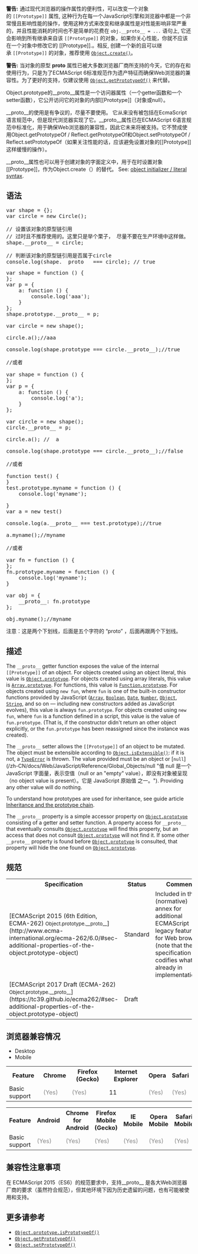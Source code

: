 <div class="warning">

**警告:** 通过现代浏览器的操作属性的便利性，可以改变一个对象的 `[[Prototype]]` 属性, 这种行为在每一个JavaScript引擎和浏览器中都是一个非常慢且影响性能的操作，使用这种方式来改变和继承属性是对性能影响非常严重的，并且性能消耗的时间也不是简单的花费在 `obj.__proto__ = ...` 语句上, 它还会影响到所有继承来自该 `[[Prototype]]` 的对象，如果你关心性能，你就不应该在一个对象中修改它的 [[Prototype]].。相反, 创建一个新的且可以继承 `[[Prototype]]` 的对象，推荐使用 [`Object.create()`](/zh-CN/docs/Web/JavaScript/Reference/Global_Objects/Object/create "Object.create() 方法创建一个拥有指定原型和若干个指定属性的对象。")。

</div>

<div class="warning">

**警告:** 当对象的原型 __proto__ 属性已被大多数浏览器厂商所支持的今天，它的存在和使用行为，只是为了ECMAScript 6标准规范作为遗产特征而确保Web浏览器的兼容性。为了更好的支持，仅建议使用 [`Object.getPrototypeOf()`](/zh-CN/docs/Web/JavaScript/Reference/Global_Objects/Object/getPrototypeOf "Object.getPrototypeOf() 方法返回指定对象的原型（也就是该对象内部属性[[Prototype]]的值）。") 来代替。

</div>

Object.prototype的__proto__属性是一个访问器属性（一个getter函数和一个setter函数），它公开访问它的对象的内部[[Prototype]]（对象或null）。

__proto__的使用是有争议的，尽量不要使用。 它从来没有被包括在EcmaScript语言规范中，但是现代浏览器实现了它。__proto__属性已在ECMAScript 6语言规范中标准化，用于确保Web浏览器的兼容性，因此它未来将被支持。它不赞成使用Object.getPrototypeOf / Reflect.getPrototypeOf和Object.setPrototypeOf / Reflect.setPrototypeOf（如果关注性能的话，应该避免设置对象的[[Prototype]]这样缓慢的操作）。

__proto__属性也可以用于创建对象的字面定义中，用于在时设置对象[[Prototype]]，作为Object.create（）的替代。 See: [object initializer / literal syntax](/en-US/docs/Web/JavaScript/Reference/Operators/Object_initializer).

## 语法

<pre class="brush: js">var shape = {};
var circle = new Circle();

// 设置该对象的原型链引用
// 过时且不推荐使用的。这里只是举个栗子， 尽量不要在生产环境中这样做。
shape.__proto__ = circle;

// 判断该对象的原型链引用是否属于circle
console.log(shape.__proto__ === circle); // true
</pre>

<pre class="brush: js">var shape = function () {
};
var p = {
    a: function () {
        console.log('aaa');
    }
};
shape.prototype.__proto__ = p;

var circle = new shape();

circle.a();//aaa

console.log(shape.prototype === circle.__proto__);//true

//或者

var shape = function () {
};
var p = {
    a: function () {
        console.log('a');
    }
};

var circle = new shape();
circle.__proto__ = p;

circle.a(); //  a

console.log(shape.prototype === circle.__proto__);//false

//或者

function test() {
}
test.prototype.myname = function () {
    console.log('myname');

}
var a = new test()

console.log(a.__proto__ === test.prototype);//true

a.myname();//myname

//或者

var fn = function () {
};
fn.prototype.myname = function () {
    console.log('myname');
}

var obj = {
    __proto__: fn.prototype
};

obj.myname();//myname
</pre>

注意：这是两个下划线，后面是五个字符的 “proto” ，后面再跟两个下划线。

## 描述

The `__proto__` getter function exposes the value of the internal `[[Prototype]]` of an object. For objects created using an object literal, this value is [`Object.prototype`](/zh-CN/docs/Web/JavaScript/Reference/Global_Objects/Object/prototype "Object.prototype 属性表示对象 Object 的原型对象。"). For objects created using array literals, this value is [`Array.prototype`](/zh-CN/docs/Web/JavaScript/Reference/Global_Objects/Array/prototype "所有的数组实例都继承于 Array.prototype。"). For functions, this value is [`Function.prototype`](/zh-CN/docs/Web/JavaScript/Reference/Global_Objects/Function/prototype "Function.prototype 属性存储了 Function 的原型对象。"). For objects created using `new fun`, where `fun` is one of the built-in constructor functions provided by JavaScript ([`Array`](/zh-CN/docs/Web/JavaScript/Reference/Array "此页面仍未被本地化, 期待您的翻译!"), [`Boolean`](/zh-CN/docs/Web/JavaScript/Reference/Boolean "此页面仍未被本地化, 期待您的翻译!"), [`Date`](/zh-CN/docs/Web/JavaScript/Reference/Date "此页面仍未被本地化, 期待您的翻译!"), [`Number`](/zh-CN/docs/Web/JavaScript/Reference/Global_Objects/Number "JavaScript 的 Number 对象是经过封装的能让你处理数字值的对象。Number 对象由 Number() 构造器创建。"), [`Object`](/zh-CN/docs/Web/JavaScript/Reference/Global_Objects/Object "Object 构造函数创建一个对象包装（object wrapper）。"), [`String`](/zh-CN/docs/Web/JavaScript/Reference/String "此页面仍未被本地化, 期待您的翻译!"), and so on — including new constructors added as JavaScript evolves), this value is always `fun.prototype`. For objects created using `new fun`, where `fun` is a function defined in a script, this value is the value of `fun.prototype`. (That is, if the constructor didn't return an other object explicitly, or the `fun.prototype` has been reassigned since the instance was created).

The `__proto__` setter allows the `[[Prototype]]` of an object to be mutated. The object must be extensible according to [`Object.isExtensible()`](/zh-CN/docs/Web/JavaScript/Reference/Global_Objects/Object/isExtensible "Object.isExtensible() 方法判断一个对象是否是可扩展的（是否可以在它上面添加新的属性）。"): if it is not, a [`TypeError`](/zh-CN/docs/Web/JavaScript/Reference/Global_Objects/TypeError "TypeError（类型错误） 对象用来表示值的类型非预期类型时发生的错误。") is thrown. The value provided must be an object or [`null`](/zh-CN/docs/Web/JavaScript/Reference/Global_Objects/null "值 null 是一个 JavaScript 字面量，表示空值（null or an "empty" value），即没有对象被呈现（no object value is present）。它是 JavaScript 原始值 之一。"). Providing any other value will do nothing.

To understand how prototypes are used for inheritance, see guide article [Inheritance and the prototype chain](/en-US/docs/Web/JavaScript/Guide/Inheritance_and_the_prototype_chain).

The `__proto__` property is a simple accessor property on [`Object.prototype`](/zh-CN/docs/Web/JavaScript/Reference/Global_Objects/Object/prototype "Object.prototype 属性表示对象 Object 的原型对象。") consisting of a getter and setter function. A property access for `__proto__` that eventually consults [`Object.prototype`](/zh-CN/docs/Web/JavaScript/Reference/Global_Objects/Object/prototype "Object.prototype 属性表示对象 Object 的原型对象。") will find this property, but an access that does not consult [`Object.prototype`](/zh-CN/docs/Web/JavaScript/Reference/Global_Objects/Object/prototype "Object.prototype 属性表示对象 Object 的原型对象。") will not find it. If some other `__proto__` property is found before [`Object.prototype`](/zh-CN/docs/Web/JavaScript/Reference/Global_Objects/Object/prototype "Object.prototype 属性表示对象 Object 的原型对象。") is consulted, that property will hide the one found on [`Object.prototype`](/zh-CN/docs/Web/JavaScript/Reference/Global_Objects/Object/prototype "Object.prototype 属性表示对象 Object 的原型对象。").

## 规范

<table class="standard-table">

<tbody>

<tr>

<th scope="col">Specification</th>

<th scope="col">Status</th>

<th scope="col">Comment</th>

</tr>

<tr>

<td>[ECMAScript 2015 (6th Edition, ECMA-262)  
<small lang="zh-CN">Object.prototype.__proto__</small>](http://www.ecma-international.org/ecma-262/6.0/#sec-additional-properties-of-the-object.prototype-object)</td>

<td><span class="spec-Standard">Standard</span></td>

<td>Included in the (normative) annex for additional ECMAScript legacy features for Web browsers (note that the specification codifies what is already in implementations).</td>

</tr>

<tr>

<td>[ECMAScript 2017 Draft (ECMA-262)  
<small lang="zh-CN">Object.prototype.__proto__</small>](https://tc39.github.io/ecma262/#sec-additional-properties-of-the-object.prototype-object)</td>

<td><span class="spec-Draft">Draft</span></td>

<td> </td>

</tr>

</tbody>

</table>

## 浏览器兼容情况

<div>

<div class="htab"><a name="AutoCompatibilityTable" id="AutoCompatibilityTable"></a>

*   <a>Desktop</a>
*   <a>Mobile</a>

</div>

</div>

<div id="compat-desktop">

<table class="compat-table">

<tbody>

<tr>

<th>Feature</th>

<th>Chrome</th>

<th>Firefox (Gecko)</th>

<th>Internet Explorer</th>

<th>Opera</th>

<th>Safari</th>

</tr>

<tr>

<td>Basic support</td>

<td><span title="Please update this with the earliest version of support." style="color: #888;">(Yes)</span></td>

<td><span title="Please update this with the earliest version of support." style="color: #888;">(Yes)</span></td>

<td>11</td>

<td><span title="Please update this with the earliest version of support." style="color: #888;">(Yes)</span></td>

<td><span title="Please update this with the earliest version of support." style="color: #888;">(Yes)</span></td>

</tr>

</tbody>

</table>

</div>

<div id="compat-mobile">

<table class="compat-table">

<tbody>

<tr>

<th>Feature</th>

<th>Android</th>

<th>Chrome for Android</th>

<th>Firefox Mobile (Gecko)</th>

<th>IE Mobile</th>

<th>Opera Mobile</th>

<th>Safari Mobile</th>

</tr>

<tr>

<td>Basic support</td>

<td><span title="Please update this with the earliest version of support." style="color: #888;">(Yes)</span></td>

<td><span title="Please update this with the earliest version of support." style="color: #888;">(Yes)</span></td>

<td><span title="Please update this with the earliest version of support." style="color: #888;">(Yes)</span></td>

<td><span title="Please update this with the earliest version of support." style="color: #888;">(Yes)</span></td>

<td><span title="Please update this with the earliest version of support." style="color: #888;">(Yes)</span></td>

<td><span title="Please update this with the earliest version of support." style="color: #888;">(Yes)</span></td>

</tr>

</tbody>

</table>

</div>

## 兼容性注意事项

在 ECMAScript 2015（ES6）的规范要求中，支持__proto__ 是各大Web浏览器厂商的要求（虽然符合规范），但其他环境下因为历史遗留的问题，也有可能被使用和支持。 

## 更多请参考

*   [`Object.prototype.isPrototypeOf()`](/zh-CN/docs/Web/JavaScript/Reference/Global_Objects/Object/isPrototypeOf "isPrototypeOf() 方法用于测试一个对象是否存在于另一个对象的原型链上。")
*   [`Object.getPrototypeOf()`](/zh-CN/docs/Web/JavaScript/Reference/Global_Objects/Object/getPrototypeOf "Object.getPrototypeOf() 方法返回指定对象的原型（也就是该对象内部属性[[Prototype]]的值）。")
*   [`Object.setPrototypeOf()`](/zh-CN/docs/Web/JavaScript/Reference/Global_Objects/Object/setPrototypeOf "将一个指定的对象的原型设置为另一个对象或者null(既对象的[[Prototype]]内部属性).")